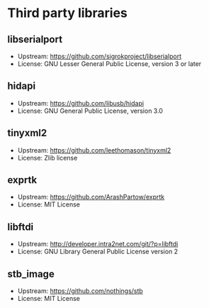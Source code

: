 # Third party libraries


## libserialport

- Upstream: https://github.com/sigrokproject/libserialport
- License: GNU Lesser General Public License, version 3 or later

## hidapi

- Upstream: https://github.com/libusb/hidapi
- License: GNU General Public License, version 3.0

## tinyxml2

- Upstream: https://github.com/leethomason/tinyxml2
- License: Zlib license

## exprtk

- Upstream: https://github.com/ArashPartow/exprtk
- License: MIT License

## libftdi

- Upstream: http://developer.intra2net.com/git/?p=libftdi
- License: GNU Library General Public License version 2

## stb_image

- Upstream: https://github.com/nothings/stb
- License: MIT License

